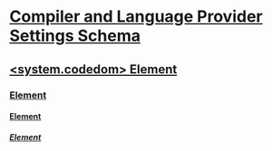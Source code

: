 # [Compiler and Language Provider Settings Schema](index.md)
## [<system.codedom> Element](system-codedom-element.md)
### [<compilers> Element](compilers-element.md)
#### [<compiler> Element](compiler-element.md)
##### [<providerOption> Element](provideroption-element.md)

